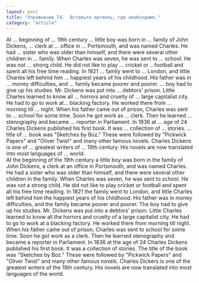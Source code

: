 ```yaml
---
layout: post
title: "Упражнение 74.  Вставьте артикль, где необходимо."
category: "article"
---
```

<section class="question">
At ... beginning of ... 19th century ... little boy was born in ... family of John Dickens, ... clerk at ... office in ... Portsmouth, and was named Charles. He had ... sister who was older than himself, and
there were several other children in ... family. When Charles was seven, he was sent to ... school. He was not ... strong child. He did not like to play ... cricket or .. football and spent all his free time reading. In 1821 ... family went to ... London, and little Charles left behind him ... happiest years of his childhood. His father was in ... money difficulties, and ... family became poorer and poorer. ... boy had to give up his studies. Mr. Dickens was put into ... debtors' prison. Little Charles learned to know all ... horrors and cruelty of ... large capitalist city. He had to go to work at... blacking factory. He worked there from ... morning till ... night. When his father came out of prison, Charles was sent to ... school for some time. Soon he got work as ... clerk. Then he learned ... stenography and became ... reporter in Parliament. In 1836 at ... age of 24 Charles Dickens published his first book. It was ... collection of ... stories. ... title of ... book was "Sketches by Boz." These were followed by "Pickwick Papers" and "Oliver Twist" and many other famous novels. Charles Dickens is one of ... greatest writers of ... 19th century. His novels are now translated into most languages of ... world.
</section>

<section class="answer">
At the beginning of the 19th century a little boy was born in the family of John Dickens, a clerk at an office in Portsmouth, and was named Charles. He had a sister who was older than himself, and there were several other children in the family. When Charles was seven, he was sent to school. He was not a strong child. He did not like to play cricket or football and spent all his free time reading. In 1821 the family went to London, and little Charles left behind him the happiest years of his childhood. His father was in money difficulties, and the family became poorer and poorer. The boy had to give up his studies. Mr. Dickens was put into a debtors' prison. Little Charles learned to know all the horrors and cruelty of a large capitalist city. He had to go to work at a blacking factory. He worked there from morning till night. When his father came out of prison, Charles was sent to school for some time. Soon he got work as a clerk. Then he learned stenography and became a reporter in Parliament. In 1836 at the age of 24 Charles Dickens published his first book. It was a collection of stories. The title of the book was "Sketches by Boz." These were followed by "Pickwick Papers" and "Oliver Twist" and many other famous novels. Charles Dickers is one of the greatest writers of the 19th century. His novels are now translated into most languages of the world.
</section>